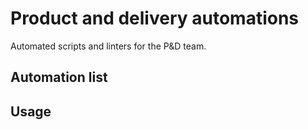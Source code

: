 # Product and delivery automations

Automated scripts and linters for the P&D team.

## Automation list



## Usage

